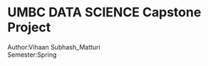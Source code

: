 # UMBC DATA SCIENCE Capstone Project 
Author:Vihaan Subhash_Matturi                                                                                                   
Semester:Spring
